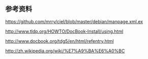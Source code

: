 
参考资料
--------

https://github.com/mrry/ciel/blob/master/debian/manpage.xml.ex

http://www.tldp.org/HOWTO/DocBook-Install/using.html

http://www.docbook.org/tdg5/en/html/refentry.html

http://zh.wikipedia.org/wiki/%E7%A9%BA%E6%A0%BC
